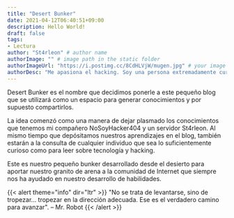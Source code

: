 ```yaml
---
title: "Desert Bunker"
date: 2021-04-12T06:40:51+09:00
description: Hello World! 
draft: false
tags:
- Lectura
author: "St4rleon" # author name
authorImage: "" # image path in the static folder
authorImageUrl: "https://i.postimg.cc/8CdHLVjW/mugen.jpg" # your image url. We use `authorImageUrl` first. If not set, we use `authorImage`.
authorDesc: "Me apasiona el hacking. Soy una persona extremadamente curiosa. Leer libros, ver películas y series son solo algunos de tantos hobbies que tengo." # author description
---
```


Desert Bunker es el nombre que decidimos ponerle a este pequeño blog que se utilizará como un espacio para generar conocimientos y por supuesto compartirlos.

La idea comenzó como una manera de dejar plasmado los conocimientos que tenemos mi compañero NoSoyHacker404 y un servidor St4rleon. Al mismo tiempo que depósitamos nuestros aprendizajes en el blog, también estarán a la consulta de cualquier individuo que sea lo suficientemente curioso como para leer sobre tecnología y hacking.

Este es nuestro pequeño bunker desarrollado desde el desierto para aportar nuestro granito de arena a la comunidad de Internet que siempre nos ha ayudado en nuestro desarrollo de habilidades.

{{< alert theme="info" dir="ltr" >}}
"No se trata de levantarse, sino de tropezar… tropezar en la dirección adecuada. Ese es el verdadero camino para avanzar". – Mr. Robot
{{< /alert >}}

